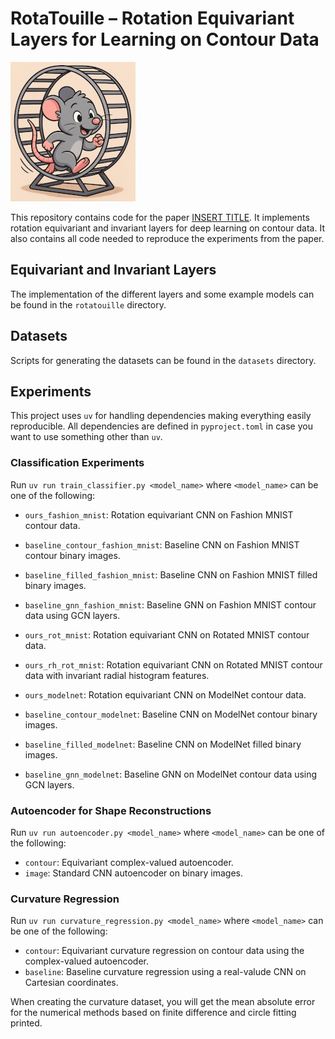 # RotaTouille – Rotation Equivariant Layers for Learning on Contour Data

![](./resources/rota.png)

This repository contains code for the paper [INSERT TITLE](http://example.com). It implements rotation equivariant and invariant layers for deep learning on contour data. It also contains all code needed to reproduce the experiments from the paper.

## Equivariant and Invariant Layers

The implementation of the different layers and some example models can be found in the `rotatouille` directory.

## Datasets

Scripts for generating the datasets can be found in the `datasets` directory.

## Experiments

This project uses `uv` for handling dependencies making everything easily reproducible. All dependencies are defined in `pyproject.toml` in case you want to use something other than `uv`. 

### Classification Experiments

Run `uv run train_classifier.py <model_name>` where `<model_name>` can be one of the following:

- `ours_fashion_mnist`: Rotation equivariant CNN on Fashion MNIST contour data.
- `baseline_contour_fashion_mnist`: Baseline CNN on Fashion MNIST contour binary images.
- `baseline_filled_fashion_mnist`: Baseline CNN on Fashion MNIST filled binary images.
- `baseline_gnn_fashion_mnist`: Baseline GNN on Fashion MNIST contour data using GCN layers.

- `ours_rot_mnist`: Rotation equivariant CNN on Rotated MNIST contour data.
- `ours_rh_rot_mnist`: Rotation equivariant CNN on Rotated MNIST contour data with invariant radial histogram features.

- `ours_modelnet`: Rotation equivariant CNN on ModelNet contour data.
- `baseline_contour_modelnet`: Baseline CNN on ModelNet contour binary images.
- `baseline_filled_modelnet`: Baseline CNN on ModelNet filled binary images.
- `baseline_gnn_modelnet`: Baseline GNN on ModelNet contour data using GCN layers.

### Autoencoder for Shape Reconstructions

Run `uv run autoencoder.py <model_name>` where `<model_name>` can be one of the following:

- `contour`: Equivariant complex-valued autoencoder.
- `image`: Standard CNN autoencoder on binary images.

### Curvature Regression

Run `uv run curvature_regression.py <model_name>` where `<model_name>` can be one of the following:

- `contour`: Equivariant curvature regression on contour data using the complex-valued autoencoder.
- `baseline`: Baseline curvature regression using a real-valude CNN on Cartesian coordinates.

When creating the curvature dataset, you will get the mean absolute error for the numerical methods based on finite difference and circle fitting printed.
